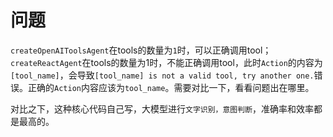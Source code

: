 # 问题

`createOpenAIToolsAgent`在tools的数量为`1`时，可以正确调用tool；`createReactAgent`在tools的数量为1时，不能正确调用tool，此时`Action`的内容为`[tool_name]`，会导致`[tool_name] is not a valid tool, try another one.`错误。正确的`Action`内容应该为`tool_name`。需要对比一下，看看问题出在哪里。


对比之下，这种核心代码自己写，大模型进行`文字识别，意图判断`，准确率和效率都是最高的。